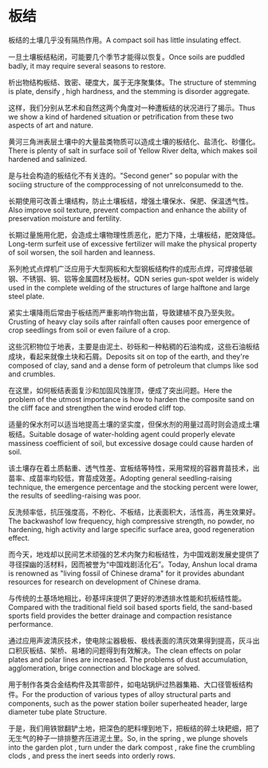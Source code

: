 # 板结

<p><span class="chinese">板结的土壤几乎没有隔热作用。</span><span class="english">A compact soil has little insulating effect.</span></p>

<p><span class="chinese">一旦土壤板结粘闭，可能要几个季节才能得以恢复。</span><span class="english">Once soils are puddled badly, it may require several seasons to restore.</span></p>

<p><span class="chinese">析出物结构板结、致密、硬度大，属于无序聚集体。</span><span class="english">The structure of stemming is plate, densify , high hardness, and the stemming is disorder aggregate.</span></p>

<p><span class="chinese">这样，我们分别从艺术和自然这两个角度对一种遭板结的状况进行了揭示。</span><span class="english">Thus we show a kind of hardened situation or petrification from these two aspects of art and nature.</span></p>

<p><span class="chinese">黄河三角洲表层土壤中的大量盐类物质可以造成土壤的板结化、盐渍化、砂僵化。</span><span class="english">There is plenty of salt in surface soil of Yellow River delta, which makes soil hardened and salinized.</span></p>

<p><span class="chinese">是与社会构造的板结化不有关连的。</span><span class="english">"Second gener" so popular with the sociing structure of the compprocessing of not unrelconsumedd to the.</span></p>

<p><span class="chinese">长期使用可改善土壤结构，防止土壤板结，增强土壤保水、保肥、保温透气性。</span><span class="english">Also improve soil texture, prevent compaction and enhance the ability of preservation moisture and fertility.</span></p>

<p><span class="chinese">长期过量施用化肥，会造成土壤物理性质恶化，肥力下降，土壤板结，肥效降低。</span><span class="english">Long-term surfeit use of excessive fertilizer will make the physical property of soil worsen, the soil harden and leanness.</span></p>

<p><span class="chinese">系列枪式点焊机广泛应用于大型网板和大型钢板结构件的成形点焊，可焊接低碳钢、不锈钢、铜、铝等金属圆材及板材。</span><span class="english">QDN series gun-spot welder is widely used in the complete welding of the structures of large halftone and large steel plate.</span></p>

<p><span class="chinese">紧实土壤降雨后常由于板结而严重影响作物出苗，导致建植不良乃至失败。</span><span class="english">Crusting of heavy clay soils after rainfall often causes poor emergence of crop seedlings from soil or even failure of a crop.</span></p>

<p><span class="chinese">这些沉积物位于地表，主要是由泥土、砂砾和一种粘稠的石油构成，这些石油板结成块，看起来就像土块和石屑。</span><span class="english">Deposits sit on top of the earth, and they're composed of clay, sand and a dense form of petroleum that clumps like sod and crumbles.</span></p>

<p><span class="chinese">在这里，如何板结表面复沙和加固风蚀崖顶，便成了突出问题。</span><span class="english">Here the problem of the utmost importance is how to harden the composite sand on the cliff face and strengthen the wind eroded cliff top.</span></p>

<p><span class="chinese">适量的保水剂可以适当地提高土壤的坚实度，但保水剂的用量过高时则会造成土壤板结。</span><span class="english">Suitable dosage of water-holding agent could properly elevate massiness coefficient of soil, but excessive dosage could cause harden of soil.</span></p>

<p><span class="chinese">该土壤存在着土质黏重、透气性差、宜板结等特性，采用常规的容器育苗技术，出苗率、成苗率均较低，育苗成效差。</span><span class="english">Adopting general seedling-raising technique, the emergence percentage and the stocking percent were lower, the results of seedling-raising was poor.</span></p>

<p><span class="chinese">反洗频率低，抗压强度高，不粉化、不板结，比表面积大，活性高，再生效果好。</span><span class="english">The backwashof low frequency, high compressive strength, no powder, no hardening, high activity and large specific surface area, good regeneration effect.</span></p>

<p><span class="chinese">而今天，地戏却以民间艺术顽强的艺术内聚力和板结性，为中国戏剧发展史提供了寻径探幽的活材料，因而被誉为“中国戏剧活化石”。</span><span class="english">Today, Anshun local drama is renowned as "living fossil of Chinese drama" for it provides abundant resources for research on development of Chinese drama.</span></p>

<p><span class="chinese">与传统的土基场地相比，砂基坪床提供了更好的渗透排水性能和抗板结性能。</span><span class="english">Compared with the traditional field soil based sports field, the sand-based sports field provides the better drainage and compaction resistance performance.</span></p>

<p><span class="chinese">通过应用声波清灰技术，使电除尘器极板、极线表面的清灰效果得到提高，灰斗出口积灰板结、架桥、易堵的问题得到有效解决。</span><span class="english">The clean effects on polar plates and polar lines are increased. The problems of dust accumulation, agglomeration, brige connection and blockage are solved.</span></p>

<p><span class="chinese">用于制作各类合金结构件及其零部件，如电站锅炉过热器集箱、大口径管板结构件。</span><span class="english">For the production of various types of alloy structural parts and components, such as the power station boiler superheated header, large diameter tube plate Structure.</span></p>

<p><span class="chinese">于是，我们用铁锨翻铲土地，把深色的肥料埋到地下，把板结的碎土块耙细，把了无生气的种子一排排整齐压进泥土里。</span><span class="english">So, in the spring , we plunge shovels into the garden plot , turn under the dark compost , rake fine the crumbling clods , and press the inert seeds into orderly rows.</span></p>

